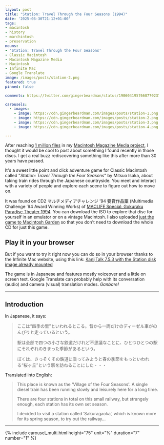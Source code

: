 ```yaml
---
layout: post
title: "Station: Travel Through the Four Seasons (1994)"
date: '2025-03-30T21:12+01:00'
tags:
- macintosh
- history
- marchintosh
- preservation
nouns:
- 'Station: Travel Through the Four Seasons'
- Classic Macintosh
- Macintosh Magazine Media
- Macintosh
- Infinite Mac
- Google Translate
image: /images/posts/station-2.png
featured: true
pinned: false

comments: https://twitter.com/gingerbeardman/status/1906041957668770237

carousels:
  - images:
    - image: https://cdn.gingerbeardman.com/images/posts/station-1.png
    - image: https://cdn.gingerbeardman.com/images/posts/station-2.png
    - image: https://cdn.gingerbeardman.com/images/posts/station-3.png
    - image: https://cdn.gingerbeardman.com/images/posts/station-4.png

---
```


After reaching [1 million files](/2025/03/28/macintosh-magazine-media-1-million-files/) in my [Macintosh Magazine Media project](/2021/10/30/macintosh-magazine-media/), I thought it would be cool to post about something I found recently in those discs. I get a real buzz rediscovering something like this after more than 30 years have passed.

It's a sweet little point and click adventure game for Classic Macintosh called "*Station: Travel Through the Four Seasons*" by Mitsuo Isaka, about taking train rides through the Japanese countryside. You meet and interact with a variety of people and explore each scene to figure out how to move on.

It was found on CD2 マルチメディアチャレンジ ’94 要賞作品篥 (Multimedia Challenge ’94 Award Winning Works) of [MACLIFE Special: Gokuraku Paradise Theater 1994](https://archive.org/details/gokuraku-paradise-theater-1994-10). You can download the ISO to explore that disc for yourself in an emulator or on a vintage Macintosh. I also uploaded [just the game to Macintosh Garden](https://macintoshgarden.org/games/station) so that you don't need to download the whole CD for just this game.

## Play it in your browser

But if you want to try it right now you can do so in your browser thanks to the Infinite Mac website, using this link: [KanjiTalk 7.5.3 with the Station disk image already mounted](https://infinitemac.org/1996/KanjiTalk%207.5.3?cdrom=https%3A%2F%2Fdownload.macintoshgarden.org%2Fgames%2FStation.ds62.img)

The game is in Japanese and features mostly voiceover and a little on screen text. Google Translate can probably help with its conversation (audio) and camera (visual) translation modes. *Ganbare!*

----

## Introduction

In Japanese, it says:

> ここは“四季の里”といわれるとこる。昔から一両だけのディーゼル車がのんびりと走っているという。
>
> 駅は全部で四つの小さな鉄道だけれど不思議なことに、ひとつひとつの駅にそれぞれのきまった季節があるという。
>
> ぼくは、さっそくその鉄道に乗ってみようと春の季節をもっといわれる“桜ヶ丘”という駅を訪ねることにした・・・

Translated into English:

> This place is known as the 'Village of the Four Seasons'. A single diesel train has been running slowly and leisurely here for a long time.
> 
> There are four stations in total on this small railway, but strangely enough, each station has its own set season.
> 
> I decided to visit a station called ‘Sakuragaoka’, which is known more for its spring season, to try out the railway...

----

{% include carousel_multi.html height="75" unit="%" duration="7" number="1" %}

